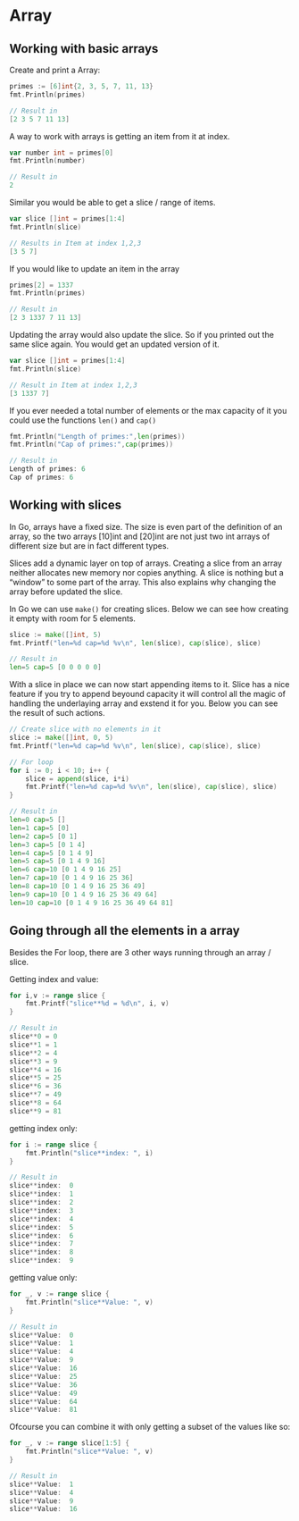 # Array

## Working with basic arrays
Create and print a Array: 

```Go
primes := [6]int{2, 3, 5, 7, 11, 13}
fmt.Println(primes)

// Result in 
[2 3 5 7 11 13]
```

A way to work with arrays is getting an item from it at index.

```Go
var number int = primes[0]
fmt.Println(number)

// Result in 
2
```

Similar you would be able to get a slice / range of items.

```Go
var slice []int = primes[1:4]
fmt.Println(slice)

// Results in Item at index 1,2,3
[3 5 7]
```

If you would like to update an item in the array

```Go
primes[2] = 1337
fmt.Println(primes)

// Result in 
[2 3 1337 7 11 13]
```

Updating the array would also update the slice. So if you printed  out the same slice again. You would get an updated version of it.

```Go
var slice []int = primes[1:4]
fmt.Println(slice)

// Result in Item at index 1,2,3
[3 1337 7]
```

If you ever needed a total number of elements or the max capacity of it you could use the functions ```len()``` and ```cap()```

```Go
fmt.Println("Length of primes:",len(primes))
fmt.Println("Cap of primes:",cap(primes))

// Result in
Length of primes: 6
Cap of primes: 6
```

## Working with slices
In Go, arrays have a fixed size. The size is even part of the definition of an array, so the two arrays [10]int and [20]int are not just two int arrays of different size but are in fact different types.

Slices add a dynamic layer on top of arrays. Creating a slice from an array neither allocates new memory nor copies anything. A slice is nothing but a “window” to some part of the array. This also explains why changing the array before updated the slice.

In Go we can use ```make()``` for creating slices. Below we can see how creating it empty with room for 5 elements.

```Go
slice := make([]int, 5)
fmt.Printf("len=%d cap=%d %v\n", len(slice), cap(slice), slice)

// Result in
len=5 cap=5 [0 0 0 0 0]
```

With a slice in place we can now start appending items to it. Slice has a nice feature if you try to append beyound capacity it will control all the magic of handling the underlaying array and exstend it for you. Below you can see the result of such actions.

```Go
// Create slice with no elements in it
slice := make([]int, 0, 5)
fmt.Printf("len=%d cap=%d %v\n", len(slice), cap(slice), slice)

// For loop
for i := 0; i < 10; i++ {
    slice = append(slice, i*i)
    fmt.Printf("len=%d cap=%d %v\n", len(slice), cap(slice), slice)
}

// Result in
len=0 cap=5 []
len=1 cap=5 [0]
len=2 cap=5 [0 1]
len=3 cap=5 [0 1 4]
len=4 cap=5 [0 1 4 9]
len=5 cap=5 [0 1 4 9 16]
len=6 cap=10 [0 1 4 9 16 25]
len=7 cap=10 [0 1 4 9 16 25 36]
len=8 cap=10 [0 1 4 9 16 25 36 49]
len=9 cap=10 [0 1 4 9 16 25 36 49 64]
len=10 cap=10 [0 1 4 9 16 25 36 49 64 81]
```

## Going through all the elements in a array

Besides the For loop, there are 3 other ways running through an array / slice.

Getting index and value:
```Go
for i,v := range slice {
    fmt.Printf("slice**%d = %d\n", i, v)
}

// Result in
slice**0 = 0
slice**1 = 1
slice**2 = 4
slice**3 = 9
slice**4 = 16
slice**5 = 25
slice**6 = 36
slice**7 = 49
slice**8 = 64
slice**9 = 81

```

getting index only:
```Go
for i := range slice {
    fmt.Println("slice**index: ", i)
}

// Result in
slice**index:  0
slice**index:  1
slice**index:  2
slice**index:  3
slice**index:  4
slice**index:  5
slice**index:  6
slice**index:  7
slice**index:  8
slice**index:  9
```
 
getting value only:
```Go
for _, v := range slice {
    fmt.Println("slice**Value: ", v)
}

// Result in
slice**Value:  0
slice**Value:  1
slice**Value:  4
slice**Value:  9
slice**Value:  16
slice**Value:  25
slice**Value:  36
slice**Value:  49
slice**Value:  64
slice**Value:  81

```
Ofcourse you can combine it with only getting a subset of the values like so:
```Go
for _, v := range slice[1:5] {
    fmt.Println("slice**Value: ", v)
}

// Result in
slice**Value:  1
slice**Value:  4
slice**Value:  9
slice**Value:  16
```